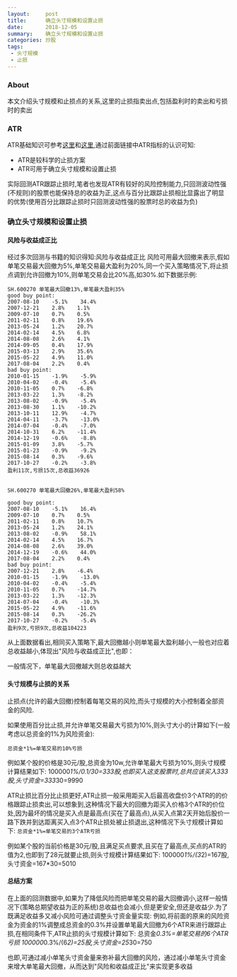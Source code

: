 ```yaml
---
layout:     post
title:      确立头寸规模和设置止损
date:       2018-12-05
summary:    确立头寸规模和设置止损
categories: 炒股
tags:
 - 头寸规模
 - 止损
---
```


### About

本文介绍头寸规模和止损点的关系,这里的止损指卖出点,包括盈利时的卖出和亏损时的卖出

### ATR

ATR基础知识可参考[这里][1]和[这里][2],通过前面链接中ATR指标的认识可知:

+ ATR是较科学的止损方案
+ ATR可用于确立头寸规模和设置止损

实际回测ATR跟踪止损时,笔者也发现ATR有较好的风险控制能力,只回测波动性强(不规则)的股票也能保持总的收益为正,这点与百分比跟踪止损相比显露出了明显的优势(使用百分比跟踪止损时只回测波动性强的股票时总的收益为负)


### 确立头寸规模和设置止损

#### 风险与收益成正比

经过多次回测与书籍的知识得知:风险与收益成正比
风险可用最大回撤来表示,假如单笔交易最大回撤为5%,单笔交易最大盈利为20%,同一个买入策略情况下,将止损点调到允许回撤为10%,则单笔交易会比20%高,如30%.如下数据示例:

``````
SH.600270 单笔最大回撤13%,单笔最大盈利35%
good buy point:
2007-08-10    -5.1%    34.4%
2007-12-21    2.8%    1.1%
2009-07-10    0.7%    0.5%
2011-02-11    0.8%    19.6%
2013-05-24    1.2%    20.7%
2014-02-14    4.5%    6.8%
2014-08-08    2.6%    4.1%
2014-09-05    0.4%    17.9%
2015-03-13    2.9%    35.6%
2015-05-22    4.9%    11.0%
2017-08-04    2.2%    0.4%
bad buy point:
2010-01-15    -1.9%    -5.9%
2010-04-02    -0.4%    -5.4%
2010-11-05    0.7%    -6.8%
2013-03-22    1.3%    -8.2%
2013-08-02    -0.9%    -5.4%
2013-08-30    1.1%    -10.2%
2013-10-11    12.9%    -4.7%
2014-04-11    -3.7%    -13.0%
2014-07-04    -0.4%    -7.0%
2014-10-31    6.2%    -11.4%
2014-12-19    -0.6%    -8.8%
2015-01-09    3.8%    -5.7%
2015-01-23    -0.9%    -9.2%
2015-08-14    0.3%    -9.6%
2017-10-27    -0.2%    -3.8%
盈利11次,亏损15次,总收益36926
``````
``````

SH.600270 单笔最大回撤26%,单笔最大盈利58%

good buy point:
2007-08-10    -5.1%    16.4%
2009-07-10    0.7%    0.5%
2011-02-11    0.8%    10.7%
2013-05-24    1.2%    24.1%
2013-08-02    -0.9%    58.1%
2014-02-14    4.5%    16.7%
2014-08-08    2.6%    39.0%
2014-12-19    -0.6%    44.0%
2017-08-04    2.2%    0.4%
bad buy point:
2007-12-21    2.8%    -6.4%
2010-01-15    -1.9%    -13.0%
2010-04-02    -0.4%    -5.4%
2010-11-05    0.7%    -14.7%
2013-03-22    1.3%    -12.3%
2014-07-04    -0.4%    -10.3%
2015-05-22    4.9%    -11.6%
2015-08-14    0.3%    -26.2%
2017-10-27    -0.2%    -5.4%
盈利9次,亏损9次,总收益104223
``````

从上面数据看出,相同买入策略下,最大回撤越小则单笔最大盈利越小,一般也对应着总收益越小,体现出"风险与收益成正比",也即：

一般情况下，单笔最大回撤越大则总收益越大

#### 头寸规模与止损的关系

止损点(允许的最大回撤)控制着每笔交易的风险,而头寸规模的大小控制着全部资金的风险.

如果使用百分比止损,并允许单笔交易最大亏损为10%,则头寸大小的计算如下(一般考虑以总资金的1%为风险资金):

`总资金*1%=单笔交易的10%亏损`

例如某个股的价格是30元/股,总资金为10w,允许单笔最大亏损为10%,则头寸规模计算结果如下:
100000*1%/0.1/30=333股,也即买入这支股票时,总共应该买入333股,头寸资金=333*30=9990

ATR止损比百分比止损更好,ATR止损一般采用距买入后最高收盘价3个ATR的的价格跟踪止损卖出,可以想象到,这种情况下最大的回撤为距买入价格3个ATR的价位处,因为最坏的情况是买入点是最高点(买在了最高点),从买入点第2天开始后股价一路下跌并到达距离买入点3个ATR止损处被止损退出,这种情况下头寸规模计算如下:
`总资金*1%=单笔交易的3个ATR亏损`

例如某个股的当前价格是30元/股,且满足买点要求,且买在了最高点,买点的ATR的值为2,也即到了28元就要止损,则头寸规模计算结果如下:
100000*1%/(3*2)=167股,头寸资金=167*30=5010

#### 总结方案

在上面的回测数据中,如果为了降低风险而把单笔交易的最大回撤调小,这样一般情况下(策略总期望收益为正的系统)总收益也会减小,但是更安全,但还是收益少.为了既满足收益多又减小风险可通过调整头寸资金量实现:
例如,将前面的原来的风险资金为资金的1%调整成总资金的0.3%并设置单笔最大回撤为6个ATR来进行跟踪止损,在相同条件下,ATR止损的头寸规模计算如下:
总资金*0.3%=单笔交易的6个ATR亏损
100000*0.3%/(6*2)=25股,头寸资金=25*30=750

也即,可通过减小单笔头寸资金量来弥补最大回撤的风险，通过减小单笔头寸资金来增大单笔最大回撤，从而达到"风险和收益成正比"来实现更多收益

[1]: https://www.ricequant.com/community/topic/1422//21
[2]: http://www.360doc.com/content/14/1202/00/628324_429724154.shtml
